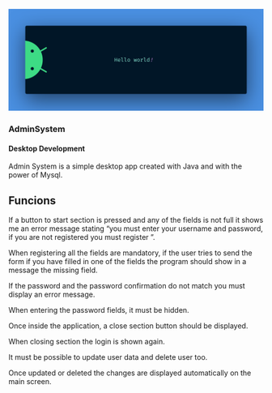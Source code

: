 ![Admin System](https://github.com/Daniels-not/Daniels-not/blob/main/banner.png)

### AdminSystem
#### Desktop Development

Admin System is a simple desktop app created with Java and with the power of Mysql.

## Funcions

If a button to start section is pressed and any of the fields is not
full it shows me an error message stating “you must enter your username
and password, if you are not registered you must register ”.

When registering all the fields are mandatory, if the user tries to send
the form if you have filled in one of the fields the program should show
in a message the missing field.

If the password and the password confirmation do not match you must
display an error message.

When entering the password fields, it must be hidden.

Once inside the application, a close section button should be displayed.

When closing section the login is shown again.

It must be possible to update user data and delete user too.

Once updated or deleted the changes are displayed automatically on the main screen.

